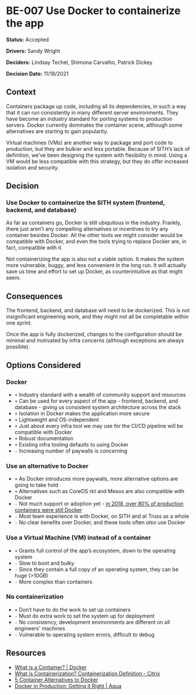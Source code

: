 # BE-007 Use Docker to containerize the app

**Status:** Accepted

**Drivers:** Sandy Wright

**Deciders:** Lindsay Techel, Shimona Carvalho, Patrick Dickey

**Decision Date:** 11/18/2021

## Context

Containers package up code, including all its dependencies, in such a way that it can run consistently in many different server environments. They have become an industry standard for porting systems to production servers. Docker currently dominates the container scene, although some alternatives are starting to gain popularity.

Virtual machines (VMs) are another way to package and port code to production, but they are bulkier and less portable. Because of SITH’s lack of definition, we’ve been designing the system with flexibility in mind. Using a VM would be less compatible with this strategy, but they do offer increased isolation and security.

## Decision

### Use Docker to containerize the SITH system (frontend, backend, and database)

As far as containers go, Docker is still ubiquitous in the industry. Frankly, there just aren’t any compelling alternatives or incentives to try any container besides Docker. All the other tools we might consider would be compatible with Docker, and even the tools trying to replace Docker are, in fact, compatible with it.

Not containerizing the app is also not a viable option. It makes the system more vulnerable, buggy, and less convenient in the long run. It will actually save us time and effort to set up Docker, as counterintuitive as that might seem.

## Consequences

The frontend, backend, and database will need to be dockerized. This is not insignificant engineering work, and they might not all be completable within one sprint.

Once the app is fully dockerized, changes to the configuration should be minimal and motivated by infra concerns (although exceptions are always possible).

## Options Considered

### Docker

- `+` Industry standard with a wealth of community support and resources
- `+` Can be used for every aspect of the app - frontend, backend, and database - giving us consistent system architecture across the stack
- `+` Isolation in Docker makes the application more secure
- `+` Lightweight and OS-independent
- `+` Just about every infra tool we may use for the CI/CD pipeline will be compatible with Docker
- `+` Robust documentation
- `+` Existing infra tooling defaults to using Docker
- `-` Increasing number of paywalls is concerning

### Use an alternative to Docker

- `+` As Docker introduces more paywalls, more alternative options are going to take hold
- `+` Alternatives such as CoreOS rkt and Mesos are also compatible with Docker
- `-` Not much support or adoption yet - [in 2018, over 80% of production containers were still Docker](https://containerjournal.com/topics/container-ecosystems/5-container-alternatives-to-docker/)
- `-` Most team experience is with Docker, on SITH and at Truss as a whole
- `-` No clear benefits over Docker, and these tools often _also_ use Docker

### Use a Virtual Machine (VM) instead of a container

- `+` Grants full control of the app’s ecosystem, down to the operating system
- `-` Slow to boot and bulky
- `-` Since they contain a full copy of an operating system, they can be huge (>10GB)
- `-` More complex than containers

### No containerization

- `+` Don’t have to do the work to set up containers
- `-` Must do extra work to set the system up for deployment
- `-` No consistency, development environments are different on all engineers' machines
- `-` Vulnerable to operating system errors, difficult to debug

## Resources

- [What is a Container? | Docker](https://www.docker.com/resources/what-container)
- [What is Containerization? Containerization Definition - Citrix](https://www.citrix.com/solutions/app-delivery-and-security/what-is-containerization.html)
- [5 Container Alternatives to Docker](https://containerjournal.com/topics/container-ecosystems/5-container-alternatives-to-docker/)
- [Docker in Production: Getting it Right | Aqua](https://www.aquasec.com/cloud-native-academy/docker-container/docker-in-production-getting-it-right/)
